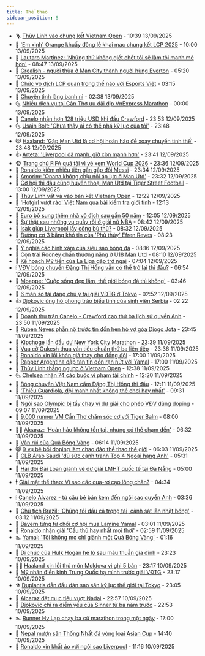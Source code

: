 ```yaml
---
title: Thể thao
sidebar_position: 5
---
```


<!-- vnexpress-the-thao:START -->
- 🪜 [Thùy Linh vào chung kết Vietnam Open](https://vnexpress.net/thuy-linh-vao-chung-ket-vietnam-open-4938705.html) - 10:39 13/09/2025
- 🦩 [&#39;Em xinh&#39; Orange khuấy động lễ khai mạc chung kết LCP 2025](https://vnexpress.net/em-xinh-orange-khuay-dong-le-khai-mac-chung-ket-lcp-2025-4938655.html) - 10:00 13/09/2025
- 🧰 [Lautaro Martinez: &#39;Những thứ không giết chết tôi sẽ làm tôi mạnh mẽ hơn&#39;](https://vnexpress.net/lautaro-martinez-nhung-thu-khong-giet-chet-toi-se-lam-toi-manh-me-hon-4938677.html) - 08:47 13/09/2025
- 🤗 [Grealish - người thừa ở Man City thành người hùng Everton](https://vnexpress.net/grealish-nguoi-thua-o-man-city-thanh-nguoi-hung-everton-4938600.html) - 05:20 13/09/2025
- 🥳 [Chức vô địch LCP quan trọng thế nào với Esports Việt](https://vnexpress.net/chuc-vo-dich-lcp-quan-trong-the-nao-voi-esports-viet-4938541.html) - 03:15 13/09/2025
- 🦣 [Chuyện tình làng banh nỉ](https://vnexpress.net/chuyen-tinh-lang-banh-ni-4938341.html) - 02:38 13/09/2025
- 🌜 [Nhiều dịch vụ tại Cần Thơ ưu đãi dịp VnExpress Marathon](https://vnexpress.net/nhieu-dich-vu-tai-can-tho-uu-dai-dip-vnexpress-marathon-4938328.html) - 00:00 13/09/2025
- 🫶 [Canelo nhận hơn 128 triệu USD khi đấu Crawford](https://vnexpress.net/canelo-nhan-hon-128-trieu-usd-khi-dau-crawford-4938474.html) - 23:53 12/09/2025
- 🌜 [Usain Bolt: &#39;Chưa thấy ai có thể phá kỷ lục của tôi&#39;](https://vnexpress.net/usain-bolt-chua-thay-ai-co-the-pha-ky-luc-cua-toi-4938194.html) - 23:48 12/09/2025
- 😺 [Haaland: &#39;Gặp Man Utd là cơ hội hoàn hảo để xoay chuyển tình thế&#39;](https://vnexpress.net/haaland-gap-man-utd-la-co-hoi-hoan-hao-de-xoay-chuyen-tinh-the-4938479.html) - 23:48 12/09/2025
- 👍 [Arteta: &#39;Liverpool đã mạnh, giờ còn mạnh hơn&#39;](https://vnexpress.net/arteta-liverpool-da-manh-gio-con-manh-hon-4938486.html) - 23:41 12/09/2025
- 🐵 [Trang chủ FIFA quá tải vì vé xem World Cup 2026](https://vnexpress.net/trang-chu-fifa-qua-tai-vi-ve-xem-world-cup-2026-4938493.html) - 23:36 12/09/2025
- 💫 [Ronaldo kiếm nhiều tiền gần gấp đôi Messi](https://vnexpress.net/ronaldo-kiem-nhieu-tien-gan-gap-doi-messi-4938492.html) - 23:34 12/09/2025
- 🦆 [Amorim: &#39;Onana không chịu nổi áp lực ở Man Utd&#39;](https://vnexpress.net/amorim-onana-khong-chiu-noi-ap-luc-o-man-utd-4938488.html) - 23:32 12/09/2025
- 🙉 [Cơ hội thi đấu cùng huyền thoại Man Utd tại Tiger Street Football](https://vnexpress.net/co-hoi-thi-dau-cung-huyen-thoai-man-utd-tai-tiger-street-football-4938431.html) - 13:00 12/09/2025
- 📝 [Thùy Linh vất vả vào bán kết Vietnam Open](https://vnexpress.net/thuy-linh-vat-va-vao-ban-ket-vietnam-open-4938435.html) - 12:22 12/09/2025
- 💯 [&#39;Hotgirl vượt rào&#39; Việt Nam qua bài kiểm tra giới tính](https://vnexpress.net/hotgirl-vuot-rao-viet-nam-qua-bai-kiem-tra-gioi-tinh-4938423.html) - 12:13 12/09/2025
- 🌈 [Euro bổ sung thêm nhà vô địch sau gần 50 năm](https://vnexpress.net/euro-bo-sung-them-nha-vo-dich-sau-gan-50-nam-4938383.html) - 12:05 12/09/2025
- 🦩 [Sự thật sau những vụ quấy rối ở giải nữ NBA](https://vnexpress.net/su-that-sau-nhung-vu-quay-roi-o-giai-nu-nba-4932183.html) - 08:42 12/09/2025
- 🐲 [Isak giúp Liverpool lấy công bù thủ?](https://vnexpress.net/isak-giup-liverpool-lay-cong-bu-thu-4934978.html) - 08:32 12/09/2025
- 🌁 [Đường cơ 3 băng khó tin của &#39;Phù thủy&#39; Efren Reyes](https://vnexpress.net/duong-co-3-bang-kho-tin-cua-phu-thuy-efren-reyes-4938309.html) - 08:23 12/09/2025
- 💯 [Ý nghĩa các hình xăm của siêu sao bóng đá](https://vnexpress.net/y-nghia-cac-hinh-xam-cua-sieu-sao-bong-da-4938155.html) - 08:16 12/09/2025
- 🌝 [Con trai Rooney chấn thương nặng ở U18 Man Utd](https://vnexpress.net/con-trai-rooney-chan-thuong-nang-o-u18-man-utd-4938285.html) - 08:10 12/09/2025
- 🤖 [Kế hoạch Mỹ tiến của La Liga gặp trở ngại](https://vnexpress.net/ke-hoach-my-tien-cua-la-liga-gap-tro-ngai-4938267.html) - 07:04 12/09/2025
- 🕯 [VĐV bóng chuyền Đặng Thị Hồng vẫn có thể trở lại thi đấu?](https://vnexpress.net/vdv-bong-chuyen-dang-thi-hong-van-co-the-tro-lai-thi-dau-4938207.html) - 06:54 12/09/2025
- 🧰 [Mbappe: &#39;Cuộc sống đẹp lắm, thế giới bóng đá thì không&#39;](https://vnexpress.net/mbappe-cuoc-song-dep-lam-the-gioi-bong-da-thi-khong-4938118.html) - 03:46 12/09/2025
- 🥳 [6 màn so tài đáng chú ý tại giải VĐTG ở Tokyo](https://vnexpress.net/6-man-so-tai-dang-chu-y-tai-giai-vdtg-o-tokyo-4938021.html) - 02:52 12/09/2025
- 👍 [Djokovic ủng hộ phong trào biểu tình của sinh viên Serbia](https://vnexpress.net/djokovic-ung-ho-phong-trao-bieu-tinh-cua-sinh-vien-serbia-4938132.html) - 02:22 12/09/2025
- 💪 [Doanh thu trận Canelo - Crawford cao thứ ba lịch sử quyền Anh](https://vnexpress.net/doanh-thu-tran-canelo-crawford-cao-thu-ba-lich-su-quyen-anh-4938013.html) - 23:50 11/09/2025
- 👹 [Ruben Neves phẫn nộ trước tin đồn hẹn hò vợ góa Diogo Jota](https://vnexpress.net/ruben-neves-phan-no-truoc-tin-don-hen-ho-vo-goa-diogo-jota-4938018.html) - 23:45 11/09/2025
- 🧰 [Kipchoge lần đầu dự New York City Marathon](https://vnexpress.net/kipchoge-lan-dau-du-new-york-city-marathon-4937796.html) - 23:39 11/09/2025
- 🚀 [Vua cờ Gukesh thua ván tiêu chuẩn thứ ba liên tiếp](https://vnexpress.net/vua-co-gukesh-thua-van-tieu-chuan-thu-ba-lien-tiep-4938054.html) - 23:36 11/09/2025
- 🎃 [Ronaldo xin lỗi khán giả thay cho đồng đội](https://vnexpress.net/ronaldo-xin-loi-khan-gia-thay-cho-dong-doi-4937950.html) - 17:00 11/09/2025
- 🧰 [Rapper Argentina đập tan tin đồn rạn nứt với Yamal](https://vnexpress.net/rapper-argentina-dap-tan-tin-don-ran-nut-voi-yamal-4937993.html) - 17:00 11/09/2025
- 👀 [Thùy Linh thắng ngược ở Vietnam Open](https://vnexpress.net/thuy-linh-thang-nguoc-o-vietnam-open-4937996.html) - 12:38 11/09/2025
- 🌜 [Chelsea nhận 74 cáo buộc vi phạm tài chính](https://vnexpress.net/chelsea-nhan-74-cao-buoc-vi-pham-tai-chinh-4937992.html) - 12:20 11/09/2025
- 🫶 [Bóng chuyền Việt Nam cấm Đặng Thị Hồng thi đấu](https://vnexpress.net/bong-chuyen-viet-nam-cam-dang-thi-hong-thi-dau-4937991.html) - 12:11 11/09/2025
- 🦄 [&#39;Thiếu Guardiola, đội mạnh nhất không thể chơi hay nhất&#39;](https://vnexpress.net/thieu-guardiola-doi-manh-nhat-khong-the-choi-hay-nhat-4937750.html) - 09:31 11/09/2025
- 🥳 [Ngôi sao Olympic bị tẩy chay vì dự giải cho phép VĐV dùng doping](https://vnexpress.net/ngoi-sao-olympic-bi-tay-chay-vi-du-giai-cho-phep-vdv-dung-doping-4937767.html) - 09:07 11/09/2025
- 🐲 [9.000 runner VM Cần Thơ chăm sóc cơ với Tiger Balm](https://vnexpress.net/9-000-runner-vm-can-tho-cham-soc-co-voi-tiger-balm-4935616.html) - 08:00 11/09/2025
- 🧑‍🏫 [Alcaraz: &#39;Hoàn hảo không tồn tại, nhưng có thể chạm đến&#39;](https://vnexpress.net/alcaraz-hoan-hao-khong-ton-tai-nhung-co-the-cham-den-4937870.html) - 06:32 11/09/2025
- 🤔 [Vận rủi của Quả Bóng Vàng](https://vnexpress.net/van-rui-cua-qua-bong-vang-4937838.html) - 06:14 11/09/2025
- 😺 [9 vụ bê bối doping làm chao đảo thể thao thế giới](https://vnexpress.net/9-vu-be-boi-doping-lam-chao-dao-the-thao-the-gioi-4937864.html) - 06:03 11/09/2025
- 💪 [CLB Arab Saudi &#39;đủ sức cạnh tranh Top 4 Ngoại hạng Anh&#39;](https://vnexpress.net/clb-arab-saudi-du-suc-canh-tranh-top-4-ngoai-hang-anh-4937826.html) - 05:31 11/09/2025
- 💼 [Hai đội Đài Loan giành vé dự giải LMHT quốc tế tại Đà Nẵng](https://vnexpress.net/hai-doi-dai-loan-gianh-ve-du-giai-lmht-quoc-te-tai-da-nang-4937618.html) - 05:00 11/09/2025
- 🕴 [Giải mật thể thao: Vì sao các cua-rơ cạo lông chân?](https://vnexpress.net/giai-mat-the-thao-vi-sao-cac-cua-ro-cao-long-chan-4937356.html) - 04:34 11/09/2025
- 🕯 [Canelo Alvarez - từ cậu bé bán kem đến ngôi sao quyền Anh](https://vnexpress.net/canelo-alvarez-tu-cau-be-ban-kem-den-ngoi-sao-quyen-anh-4937321.html) - 03:36 11/09/2025
- 📝 [Chủ tịch Brazil: &#39;Chúng tôi đấu cả trọng tài, cảnh sát lẫn nhặt bóng&#39;](https://vnexpress.net/chu-tich-brazil-chung-toi-dau-ca-trong-tai-canh-sat-lan-nhat-bong-4937581.html) - 03:12 11/09/2025
- 🧐 [Bayern từng từ chối cơ hội mua Lamine Yamal](https://vnexpress.net/bayern-tung-tu-choi-co-hoi-mua-lamine-yamal-4937530.html) - 03:01 11/09/2025
- 🙉 [Ronaldo nhận giải &#39;Cầu thủ hay nhất mọi thời&#39;](https://vnexpress.net/ronaldo-nhan-giai-cau-thu-hay-nhat-moi-thoi-4937731.html) - 02:59 11/09/2025
- 🏊 [Yamal: &#39;Tôi không mơ chỉ giành một Quả Bóng Vàng&#39;](https://vnexpress.net/yamal-toi-khong-mo-chi-gianh-mot-qua-bong-vang-4937674.html) - 01:16 11/09/2025
- 🌊 [Di chúc của Hulk Hogan hé lộ sau mâu thuẫn gia đình](https://vnexpress.net/di-chuc-cua-hulk-hogan-he-lo-sau-mau-thuan-gia-dinh-4937619.html) - 23:23 10/09/2025
- 👨‍🏫 [Haaland xin lỗi thủ môn Moldova vì ghi 5 bàn](https://vnexpress.net/haaland-xin-loi-thu-mon-moldova-vi-ghi-5-ban-4937585.html) - 23:17 10/09/2025
- 🥷 [Mỹ nhân điền kinh Trung Quốc hạ mình trước giải VĐTG](https://vnexpress.net/my-nhan-dien-kinh-trung-quoc-ha-minh-truoc-giai-vdtg-4937471.html) - 23:17 10/09/2025
- ⚗️ [Duplantis dẫn đầu dàn sao săn kỷ lục thế giới tại Tokyo](https://vnexpress.net/duplantis-dan-dau-dan-sao-san-ky-luc-the-gioi-tai-tokyo-4937517.html) - 23:05 10/09/2025
- 🌮 [Alcaraz đặt mục tiêu vượt Nadal](https://vnexpress.net/alcaraz-dat-muc-tieu-vuot-nadal-4937641.html) - 22:57 10/09/2025
- 🤩 [Djokovic chỉ ra điểm yếu của Sinner từ ba năm trước](https://vnexpress.net/djokovic-chi-ra-diem-yeu-cua-sinner-tu-ba-nam-truoc-4937642.html) - 22:53 10/09/2025
- 🏊 [Runner Hy Lạp chạy ba cữ marathon trong một ngày](https://vnexpress.net/runner-hy-lap-chay-ba-cu-marathon-trong-mot-ngay-4936728.html) - 17:00 10/09/2025
- 🐎 [Nepal mượn sân Thống Nhất đá vòng loại Asian Cup](https://vnexpress.net/nepal-muon-san-thong-nhat-da-vong-loai-asian-cup-4937613.html) - 14:40 10/09/2025
- 💫 [Ronaldo xin khất áo với ngôi sao Liverpool](https://vnexpress.net/ronaldo-xin-khat-ao-voi-ngoi-sao-liverpool-4937559.html) - 11:16 10/09/2025<!-- vnexpress-the-thao:END -->
